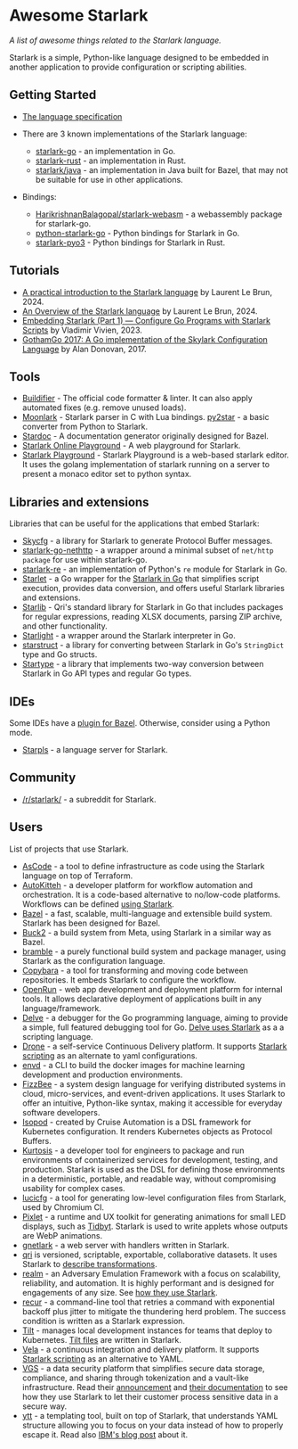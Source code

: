 # Awesome Starlark
*A list of awesome things related to the Starlark language.*

Starlark is a simple, Python-like language designed to be embedded in another application to provide configuration or scripting abilities.

## Getting Started

*   [The language specification](https://github.com/bazelbuild/starlark/blob/master/spec.md)

*   There are 3 known implementations of the Starlark language:
    -   [starlark-go](https://github.com/google/starlark-go/) - an implementation in Go.
    -   [starlark-rust](https://github.com/facebookexperimental/starlark-rust) - an implementation in Rust.
    -   [starlark/java](https://github.com/bazelbuild/bazel/tree/master/src/main/java/net/starlark/java) - an implementation in Java
      built for Bazel, that may not be suitable for use in other applications.

*   Bindings:

    -  [HarikrishnanBalagopal/starlark-webasm](https://www.npmjs.com/package/starlark-webasm) - a webassembly package for starlark-go.
    -  [python-starlark-go](https://github.com/caketop/python-starlark-go) - Python bindings for Starlark in Go.
    -  [starlark-pyo3](https://github.com/inducer/starlark-pyo3) - Python bindings for Starlark in Rust.


## Tutorials

* [A practical introduction to the Starlark language](https://laurent.le-brun.eu/blog/a-practical-introduction-to-the-starlark-language) by Laurent Le Brun, 2024.
* [An Overview of the Starlark language](https://laurent.le-brun.eu/blog/an-overview-of-starlark) by Laurent Le Brun, 2024.
* [Embedding Starlark (Part 1) — Configure Go Programs with Starlark Scripts](https://medium.com/@vladimirvivien/embedding-starlark-part-1-configure-go-programs-with-starlark-scripts-5abde31b8265) by Vladimir Vivien, 2023.
* [GothamGo 2017: A Go implementation of the Skylark Configuration Language](https://www.youtube.com/watch?v=9P_YKVhncWI) by Alan Donovan, 2017.

## Tools

* [Buildifier](https://github.com/bazelbuild/buildtools) - The official code formatter &
  linter. It can also apply automated fixes (e.g. remove unused loads).
* [Moonlark](https://github.com/obazl/moonlark) - Starlark parser in C with Lua
  bindings.
  [py2star](https://github.com/mahmoudimus/py2star) - a basic converter from Python to Starlark.
* [Stardoc](https://skydoc.bazel.build/) - A documentation generator originally designed for Bazel.
* [Starlark Online Playground](https://laurent.le-brun.eu/starlark/) -
    A web playground for Starlark.
* [Starlark Playground](https://github.com/qri-io/starpg) - Starlark Playground
  is a web-based starlark editor. It uses the golang implementation of starlark
  running on a server to present a monaco editor set to python syntax.


## Libraries and extensions

Libraries that can be useful for the applications that embed Starlark:

*  [Skycfg](https://github.com/stripe/skycfg) - a library for Starlark to
   generate Protocol Buffer messages.
*  [starlark-go-nethttp](https://github.com/pcj/starlark-go-nethttp) - a wrapper
   around a minimal subset of `net/http package` for use within starlark-go.
*  [starlark-re](https://github.com/magnetde/starlark-re) - an implementation
   of Python's `re` module for Starlark in Go.
*  [Starlet](https://github.com/1set/starlet) - a Go wrapper for the [Starlark in Go](https://github.com/google/starlark-go) that
   simplifies script execution, provides data conversion, and offers useful Starlark libraries and extensions.
*  [Starlib](https://github.com/qri-io/starlib) - Qri's standard library for
   Starlark in Go that includes packages for regular expressions, reading XLSX
   documents, parsing ZIP archive, and other functionality.
*  [Starlight](https://github.com/starlight-go/starlight) - a wrapper around the
   Starlark interpreter in Go.
*  [starstruct](https://github.com/mna/starstruct) - a library for converting
   between Starlark in Go's `StringDict` type and Go structs.
*  [Startype](https://github.com/vladimirvivien/startype) - a library that
   implements two-way conversion between Starlark in Go API types and regular
   Go types.

## IDEs

Some IDEs have a [plugin for Bazel](https://bazel.build/install/ide).
Otherwise, consider using a Python mode.

*  [Starpls](https://github.com/withered-magic/starpls) - a language server
   for Starlark.

## Community

* [/r/starlark/](https://www.reddit.com/r/starlark/) - a subreddit for Starlark.

## Users

List of projects that use Starlark.

*  [AsCode](https://github.com/mcuadros/ascode) - a tool to define infrastructure
   as code using the Starlark language on top of Terraform.
*  [AutoKitteh](https://github.com/autokitteh/autokitteh) - a developer platform
   for workflow automation and orchestration. It is a code-based alternative to
   no/low-code platforms. Workflows can be defined
   [using Starlark](https://docs.autokitteh.com/glossary/starlark).
*  [Bazel](https://github.com/bazelbuild/bazel) - a fast, scalable,
   multi-language and extensible build system. Starlark has been designed for
   Bazel.
*  [Buck2](https://buck2.build/) - a build system from Meta, using
   Starlark in a similar way as Bazel.
*  [bramble](https://github.com/maxmcd/bramble) - a purely functional build system
   and package manager, using Starlark as the configuration language.
*  [Copybara](https://github.com/google/copybara) - a tool for transforming and
   moving code between repositories. It embeds Starlark to configure the workflow.
*  [OpenRun](https://github.com/openrundev/openrun) - web app development and deployment
   platform for internal tools. It allows declarative deployment of applications built
   in any language/framework.
*  [Delve](https://github.com/go-delve/delve) - a debugger for the Go
   programming language, aiming to provide a simple, full featured debugging
   tool for Go. [Delve uses Starlark](https://github.com/go-delve/delve/blob/master/Documentation/cli/starlark.md)
   as a a scripting language.
*  [Drone](https://drone.io) - a self-service Continuous Delivery platform. It
   supports [Starlark scripting](https://docs.drone.io/starlark/overview/) as an
   alternate to yaml configurations.
*  [envd](https://github.com/tensorchord/envd) - a CLI to build the docker images
   for machine learning development and production environments.
*  [FizzBee](https://fizzbee.io) - a system design language for verifying
   distributed systems in cloud, micro-services, and event-driven applications.
   It uses Starlark to offer an intuitive, Python-like syntax, making it
   accessible for everyday software developers. 
*  [Isopod](https://github.com/cruise-automation/isopod) - created by Cruise
   Automation is a DSL framework for Kubernetes configuration. It renders
   Kubernetes objects as Protocol Buffers.
* [Kurtosis](https://github.com/kurtosis-tech/kurtosis) - a developer tool
   for engineers to package and run environments of containerized services for
   development, testing, and production. Starlark is used as the DSL for
   defining those environments in a deterministic, portable, and readable way,
   without compromising usability for complex cases.
*  [lucicfg](https://chromium.googlesource.com/infra/luci/luci-go/+/refs/heads/master/lucicfg/doc/README.md) -
   a tool for generating low-level configuration files from Starlark, used by Chromium CI.
*  [Pixlet](https://github.com/tidbyt/pixlet) - a runtime and UX toolkit for generating animations for small LED displays, such as [Tidbyt](https://tidbyt.com/). Starlark is used to write applets whose outputs are WebP animations.
*  [gnetlark](https://github.com/xyproto/gnetlark) - a web server with handlers
   written in Starlark.
*  [qri](http://qri.io/) is versioned, scriptable, exportable,
   collaborative datasets. It uses Starlark to [describe transformations](https://qri.io/docs/reference/starlark_syntax/).
*  [realm](https://github.com/spellshift/realm) - an Adversary Emulation Framework
   with a focus on scalability, reliability, and automation. It is highly performant and is
   designed for engagements of any size. See
   [how they use Starlark](https://docs.realm.pub/user-guide/eldritch).
*  [recur](https://github.com/dbohdan/recur) - a command-line tool that
   retries a command with exponential backoff plus jitter to mitigate the
   thundering herd problem. The success condition is written as a Starlark
   expression.
*  [Tilt](https://tilt.dev/) - manages local development instances for teams that
   deploy to Kubernetes. [Tilt files](https://docs.tilt.dev/tiltfile_concepts.html)
   are written in Starlark.
*  [Vela](https://go-vela.github.io/docs/) - a continuous integration and delivery platform.
   It supports [Starlark scripting](https://go-vela.github.io/docs/templates/tutorials/starlark/)
   as an alternative to YAML.
*  [VGS](https://www.verygoodsecurity.com/) - a data security platform that
   simplifies secure data storage, compliance, and sharing through tokenization
   and a vault-like infrastructure. Read their
   [announcement](https://www.verygoodsecurity.com/blog/posts/meet-starlarky)
   and [their documentation](https://www.verygoodsecurity.com/docs/vault/developer-tools/larky)
   to see how they use Starlark to let their customer process sensitive data in
   a secure way.
*  [ytt](https://get-ytt.io/) - a templating tool, built on top of Starlark,
   that understands YAML structure allowing you to focus on your data instead of
   how to properly escape it. Read also [IBM's blog post](
   https://developer.ibm.com/blogs/yaml-templating-tool-to-simplify-complex-configuration-management/)
   about it.
